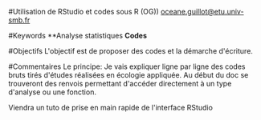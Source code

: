 #Utilisation de RStudio et codes sous R (OG))
oceane.guillot@etu.univ-smb.fr

#Keywords
**Analyse statistiques
**Codes**

#Objectifs
L'objectif est de proposer des codes et la démarche d'écriture.

#Commentaires
Le principe: Je vais expliquer ligne par ligne des codes bruts tirés d'études réalisées en écologie appliquée. Au début du doc se trouveront des renvois permettant d'accéder directement à un type d'analyse ou une fonction.

Viendra un tuto de prise en main rapide de l'interface RStudio


